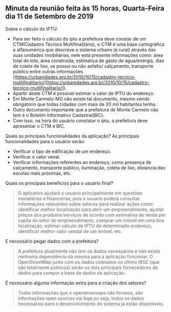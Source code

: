 ## Minuta da reunião feita às 15 horas, Quarta-Feira dia 11 de Setembro de 2019

Sobre o cálculo do IPTU: 
- Para ser feito o cálculo do iptu a prefeitura deve constar de um CTM(Cadastro Técnico Multifinalitário), o CTM é uma base cartográfica e alfanumérica que descreve o sistema urbano (e rural) através das suas unidades imobiliárias, nele está presente informações como: área total do lote, área construida, estimativa de gasto de água/energia, dias de coleta de lixo, se possui ou não asfalto/ calçamento, transporte público entre outras informações ((https://urbanidades.arq.br/2010/10/15/cadastro-tecnico-multifinalitario/)[https://urbanidades.arq.br/2010/10/15/cadastro-tecnico-multifinalitario/]).
- Apartir deste CTM é possível estimar o valor de IPTU do endereço.
-	Em Monte Carmelo-MG não existe tal documento, mesmo sendo obrigatorio que todas cidades com mais de 20 mil habitantes tenha.
- Outro documento importante que a prefeitura de Monte Carmelo não tem é o Boletim Informativo Cadastral(BIC).
- Com isso, na hora do usuário constatar o iptu, a prefeitura deve apresentar o CTM e BIC.

Quais as principais funcionalidades da aplicação?
As principais funcionalidades para o usuário serão:
- Verificar o tipo de edificação de um endereço.
- Verificar o valor venal.
- Verificar informações referentes ao endereço, como presença de calçamento, transporte público, iluminação, coleta de lixo, distancia das escolas mais próximas, etc.

Quais os principais beneficios para o usuário final?
> O aplicativo ajudará o usuário principalmente em questões monetárias e financeiras, pois o usuario poderá consultar informações relevantes sobre setores para realizar ações como: identificar melhor localização para abrir um empreendimento, ajustar preços dos produtos/serviços de acordo com estimativa de renda per capita do setor do empreendimento, comprar um imóvel em uma boa localização, estimar cálculo de IPTU de determinado endereço, identificar melhor valor vendal de um imóvel, etc.

E necessário pegar dados com a prefeitura?
> A prefeitura atualmente não tem os dados necessários e não existe nenhuma dependência da mesma para a aplicação funcionar. O OpenStreetMap junto com os dados coletados no último IBGE (que são totalmente públicos) serão os dois principais fornecedores de dados para compor a base de dados da aplicação.

É necessário alguma informação extra para a criação dos setores?
> Todas informações que o openstreemaps não fornece, são informações open sources via ibge,ou seja, todos os dados necessários para o desenvolvimento do sistema já estão disponíveis.

